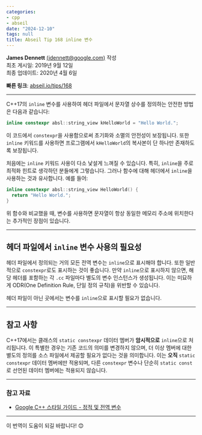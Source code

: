 ```yaml
---
categories:
- cpp
- abseil
date: "2024-12-10"
tags: null
title: Abseil Tip 168 inline 변수
---
```



**James Dennett** [(jdennett@google.com)](mailto:jdennett@google.com) 작성  
최초 게시일: 2019년 9월 12일  
최종 업데이트: 2020년 4월 6일  

**빠른 링크**: [abseil.io/tips/168](https://abseil.io/tips/168)

---

C++17의 `inline` 변수를 사용하여 헤더 파일에서 문자열 상수를 정의하는 안전한 방법은 다음과 같습니다:

```cpp
inline constexpr absl::string_view kHelloWorld = "Hello World.";
```

이 코드에서 `constexpr`을 사용함으로써 초기화와 소멸의 안전성이 보장됩니다. 또한 `inline` 키워드를 사용하면 프로그램에서 `kHelloWorld`의 복사본이 단 하나만 존재하도록 보장됩니다.

처음에는 `inline` 키워드 사용이 다소 낯설게 느껴질 수 있습니다. 특히, `inline`을 주로 최적화 힌트로 생각하던 분들에게 그렇습니다. 그러나 함수에 대해 헤더에서 `inline`을 사용하는 것과 유사합니다. 예를 들어:

```cpp
inline constexpr absl::string_view HelloWorld() {
  return "Hello World.";
}
```

위 함수와 비교했을 때, 변수를 사용하면 문자열이 항상 동일한 메모리 주소에 위치한다는 추가적인 장점이 있습니다.

---

## 헤더 파일에서 `inline` 변수 사용의 필요성

헤더 파일에서 정의되는 거의 모든 전역 변수는 `inline`으로 표시해야 합니다. 또한 일반적으로 `constexpr`로도 표시하는 것이 좋습니다. 만약 `inline`으로 표시하지 않으면, 해당 헤더를 포함하는 각 `.cc` 파일마다 별도의 변수 인스턴스가 생성됩니다. 이는 미묘하게 ODR(One Definition Rule, 단일 정의 규칙)을 위반할 수 있습니다.

헤더 파일이 아닌 곳에서는 변수를 `inline`으로 표시할 필요가 없습니다.

---

## 참고 사항

C++17에서는 클래스의 `static constexpr` 데이터 멤버가 **암시적으로** `inline`으로 처리됩니다. 이 특별한 경우는 기존 코드의 의미를 변경하지 않으며, 더 이상 멤버에 대한 별도의 정의를 소스 파일에서 제공할 필요가 없다는 것을 의미합니다. 이는 **오직** `static constexpr` 데이터 멤버에만 적용되며, 다른 `constexpr` 변수나 단순히 `static const`로 선언된 데이터 멤버에는 적용되지 않습니다.

---

### 참고 자료

* [Google C++ 스타일 가이드 - 정적 및 전역 변수](https://google.github.io/styleguide/cppguide.html#Static_and_Global_Variables)

---

이 번역이 도움이 되길 바랍니다! 😊